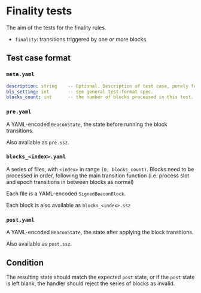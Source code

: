 # Finality tests

The aim of the tests for the finality rules.

- `finality`: transitions triggered by one or more blocks.

## Test case format

### `meta.yaml`

```yaml
description: string    -- Optional. Description of test case, purely for debugging purposes.
bls_setting: int       -- see general test-format spec.
blocks_count: int      -- the number of blocks processed in this test.
```

### `pre.yaml`

A YAML-encoded `BeaconState`, the state before running the block transitions.

Also available as `pre.ssz`.


### `blocks_<index>.yaml`

A series of files, with `<index>` in range `[0, blocks_count)`. Blocks need to be processed in order,
 following the main transition function (i.e. process slot and epoch transitions in between blocks as normal)

Each file is a YAML-encoded `SignedBeaconBlock`.

Each block is also available as `blocks_<index>.ssz`

### `post.yaml`

A YAML-encoded `BeaconState`, the state after applying the block transitions.

Also available as `post.ssz`.


## Condition

The resulting state should match the expected `post` state, or if the `post` state is left blank,
 the handler should reject the series of blocks as invalid.
